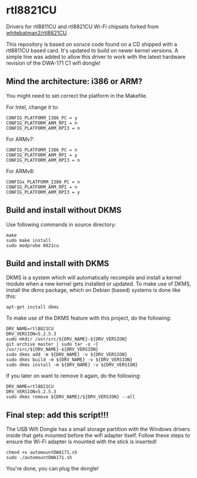 # rtl8821CU

Drivers for rtl8811CU and rtl8821CU Wi-Fi chipsets forked from [whitebatman2/rtl8821CU](https://github.com/whitebatman2/rtl8821CU). 


This repository is based on soruce code found on a CD shipped with a rtl8811CU based card. It's updated to build on newer kernel versions. A simple line was added to allow this driver to work with the latest hardware revision of the DWA-171 C1 wifi dongle!

## Mind the architecture: i386 or ARM?
You might need to set correct the platform in the Makefile.

For Intel, change it to:
```
CONFIG_PLATFORM_I386_PC = y
CONFIG_PLATFORM_ARM_RPI = n
CONFIG_PLATFORM_ARM_RPI3 = n
```
For ARMv7:
```
CONFIG_PLATFORM_I386_PC = n
CONFIG_PLATFORM_ARM_RPI = y
CONFIG_PLATFORM_ARM_RPI3 = n
```
For ARMv8:
```
CONFIGx_PLATFORM_I386_PC = n
CONFIG_PLATFORM_ARM_RPI = n
CONFIG_PLATFORM_ARM_RPI3 = y
```

## Build and install without DKMS
Use following commands in source directory:
```
make
sudo make install
sudo modprobe 8821cu
```
## Build and install with DKMS

DKMS is a system which will automatically recompile and install a kernel module when a new kernel gets installed or updated. To make use of DKMS, install the dkms package, which on Debian (based) systems is done like this:

    apt-get install dkms

To make use of the DKMS feature with this project, do the following:

    DRV_NAME=rtl8821CU
    DRV_VERSION=5.2.5.3
    sudo mkdir /usr/src/${DRV_NAME}-${DRV_VERSION}
    git archive master | sudo tar -x -C /usr/src/${DRV_NAME}-${DRV_VERSION}
    sudo dkms add -m ${DRV_NAME} -v ${DRV_VERSION}
    sudo dkms build -m ${DRV_NAME} -v ${DRV_VERSION}
    sudo dkms install -m ${DRV_NAME} -v ${DRV_VERSION}

If you later on want to remove it again, do the following:

    DRV_NAME=rtl8821CU
    DRV_VERSION=5.2.5.3
    sudo dkms remove ${DRV_NAME}/${DRV_VERSION} --all
    
## Final step: add this script!!!
The USB Wifi Dongle has a small storage partition with the Windows drivers inside that gets mounted before the wifi adapter itself. Follow these steps to ensure the Wi-Fi adapter is mounted with the stick is inserted!

```
chmod +x automountDWA171.sh
sudo ./automountDWA171.sh
```
You're done, you can plug the dongle!

